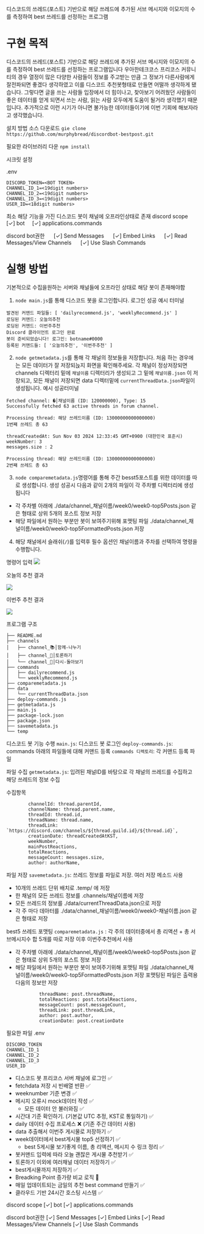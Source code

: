
디스코드의 쓰레드(포스트) 기반으로 해당 쓰레드에 추가된 서브 메시지와 이모지의 수를 측정하여 best 쓰레드를 선정하는 프로그램

# 구현 목적
디스코드의 쓰레드(포스트) 기반으로 해당 쓰레드에 추가된 서브 메시지와 이모지의 수를 측정하여 best 쓰레드를 선정하는 프로그램입니다
우아한테크코스 프리코스 커뮤니티의 경우 열정이 많은 다양한 사람들이 정보를 주고받는 만큼 그 정보가 다른사람에게 잘전파되면 좋겠다 생각하였고 이를 디스코드 추천봇형태로 만들면 어떨까 생각하게 됐습니다. 그렇다면 글을 쓰는 사람들 입장에서 더 힘이나고, 찾아보기 어려웠던 사람들이 좋은 데이터를 얻게 되면서 쓰는 사람, 읽는 사람 모두에게 도움이 될거라 생각했기 때문입니다.
추가적으로 이런 시기가 아니면 불가능한 데이터들이기에 이번 기회에 해보자라고 생각했습니다.

설치 방법
소스 다운로드 
`gie clone https://github.com/murphybread/discordbot-bestpost.git`

필요한 라이브러리 다운
`npm install`

시크릿 설정

.env 
```
DISCORD_TOKEN=<BOT TOKEN>
CHANNEL_ID_1=<19digit numbers>
CHANNEL_ID_2=<19digit numbers>
CHANNEL_ID_3=<19digit numbers>
USER_ID=<18digit numbers>
```

최소 해당 기능을 가진 디스코드 봇이 채널에 오프라인상태로 존재
discord scope
    [✓] bot
    [✓] applications.commands

discord bot권한
     [✓] Send Messages
     [✓] Embed Links
     [✓] Read Messages/View Channels
     [✓] Use Slash Commands

# 실행 방법
기본적으로 수집을원하는 서버와 채널들에 오프라인 상태로 해당 봇이 존재해야함

1. `node main.js`를 통해 디스코드 봇을 로그인합니다.
로그인 성공 예시 터미널
```
발견된 커맨드 파일들: [ 'dailyrecommend.js', 'weeklyRecommend.js' ]
로딩된 커맨드: 오늘의추천
로딩된 커맨드: 이번주추천
Discord 클라이언트 로그인 완료
봇이 준비되었습니다! 로그인: botname#0000
등록된 커맨드들: [ '오늘의추천', '이번주추천' ]

```

2. `node getmetadata.js`를 통해 각 채널의 정보들을 저장합니다. 처음 하는 경우에는 모든 데이터가 잘 저장되늕지 화면을 확인해주세요. 각 채널이 정상저장되면 channels 디렉터리 밑에 `채널이름` 디렉터리가 생성되고 그 밑에 `채널이름.json` 이 저장되고, 모든 채널이 저장되면 data 디렉터밑에 `currentThreadData.json`파일이 생성됩니다.
예시 성공터미널
```
Fetched channel: �│채널이름 (ID: 120000000), Type: 15
Successfully fetched 63 active threads in forum channel.

Processing thread: 해당 쓰레드이름 (ID: 13000000000000000)
1번째 쓰레드 총 63

threadCreatedAt: Sun Nov 03 2024 12:33:45 GMT+0900 (대한민국 표준시)
weekNumber: 3
messages.size : 2

Processing thread: 해당 쓰레드이름 (ID: 13000000000000000)
2번째 쓰레드 총 63

```


3. `node comparemetadata.js`명령어를 통해 주간 besst5포스트를 위한 데이터를 따로 생성합니다. 생성 성공시  다음과 같이 2개의 파일이 각 주차별 디렉터리에 생성됩니다
- 각 주차별 아래에 ./data/channel_채널이름/week0/week0-top5Posts.json 같은 형태로 상위 5개의 포스트 정보 저장
- 해당 파일에서 원하는 부분만 봇이 보여주기위해 포맷팅 파일 ./data/channel_채널이름/week0/week0-top5FormattedPosts.json 저장


4. 해당 채널에서 슬래쉬(`/`)를 입력후 필수 옵션인 채널이름과 주차를 선택하여 명령을 수행합니다.

명령어 입력
![](https://i.imgur.com/r3cpOkh.png)



오늘의 추천 결과

![](https://i.imgur.com/W7OCtUB.png)


이번주 추천 결과

![](https://i.imgur.com/Bg85nm4.png)


프로그램 구조
```
├── README.md
├── channels
│   ├── channel_📚│함께-나누기
│   ├── channel_📝│토론하기
│   └── channel_🔸│다시-돌아보기
├── commands
│   ├── dailyrecommend.js
│   └── weeklyRecommend.js
├── comparemetadata.js
├── data
│   └── currentThreadData.json
├── deploy-commands.js
├── getmetadata.js
├── main.js
├── package-lock.json
├── package.json
├── savemetadata.js
└── temp
```

디스코드 봇 기능 수행
`main.js`: 디스코드 봇 로그인
`deploy-commands.js`: commands 아래의 파일들에 대해 커맨드 등록
`commands 디렉토리`: 각 커맨드 등록 파일

파일 수집
`getmetadata.js`: 입려된 채널ID를 바탕으로 각 채널의 쓰레드를 수집하고 해당 쓰레드의 정보 수집 

수집항목
```
        channelId: thread.parentId,
        channelName: thread.parent.name,
        threadId: thread.id,
        threadName: thread.name,
        threadLink: `https://discord.com/channels/${thread.guild.id}/${thread.id}`,
        creationDate: threadCreatedAtKST,
        weekNumber,
        mainPostReactions,
        totalReactions,
        messageCount: messages.size,
        author: authorName,
```

파일 저장
`savemetadata.js`: 쓰레드 정보를 파일로 저장. 여러 저장 메소드 사용

- 10개의 쓰레드 단위 배치로 .temp/ 에 저장 
- 한 채널의 모든 쓰레드 정보를 .channels/채널이름에 저장
- 모든 쓰레드의 정보를 ./data/currentThreadData.json으로 저장
- 각 주 마다 데아터를 ./data/channel_채널이름/week0/week0-채널이름.json 같은 형태로 저장

best5 쓰레드 포맷팅
`comparemetadata.js` : 각 주의 데이터중에서 총 리액션 + 총 서브메시지수 합 5개를 따로 저장 이후 이번주추천에서 사용

- 각 주차별 아래에 ./data/channel_채널이름/week0/week0-top5Posts.json 같은 형태로 상위 5개의 포스트 정보 저장
- 해당 파일에서 원하는 부분만 봇이 보여주기위해 포맷팅 파일 ./data/channel_채널이름/week0/week0-top5FormattedPosts.json 저장
포맷팅된 파일은 출력용 다음의 정보만 저장
```
            threadName: post.threadName,
            totalReactions: post.totalReactions,
            messageCount: post.messageCount,
            threadLink: post.threadLink,
            author: post.author,
            creationDate: post.creationDate
```



필요한 파일
.env
```
DISCORD_TOKEN
CHANNEL_ID_1
CHANNEL_ID_2
CHANNEL_ID_3
USER_ID

```

- 디스코드 봇 프리코스 서버 채널에 로그인 ✅
- fetchdata 저장 시 빈배열 반환  ✅
- weeknumber 기준 변경    ✅
- 메시지 오류시 mock데이터 작성 ✅
    - 모든 데이터 안 불러와짐 ✅
- 시간대 기준 확인하기. (기본값 UTC 추정, KST로 통일하기) ✅
- daily  데이터 수집 프로세스 ❌ (기존 주간 데이터 사용)
- data 추출해서 이번주 게시물로 저장하기 ✅
- week데이터에서 best게시물 top5 선정하기 ✅
    - best 5게시물 보기좋게 이름, 총 리액션, 메시지 수 링크 정리 ✅
- 봇커맨드 입력에 따라 오늘 괜찮은 게시물 추천받기 ✅
- 토론하기 이외에 여러채널 데이터 저장하기 ✅
- best게시물까지 저장하기 ✅
- Breadking Point 증가량 비교 로직 📝
- 매일 업데이트되는 금일의 추천 best command 만들기 ✅
- 클라우드 기반 24시간 호스팅 시스템 ✅

discord scope
    [✓] bot
    [✓] applications.commands


discord bot권한
     [✓] Send Messages
     [✓] Embed Links
     [✓] Read Messages/View Channels
     [✓] Use Slash Commands
